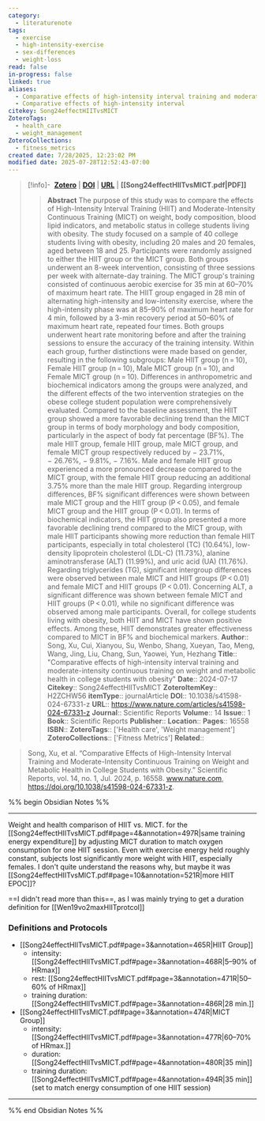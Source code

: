 ```yaml
---
category:
  - literaturenote
tags:
  - exercise
  - high-intensity-exercise
  - sex-differences
  - weight-loss
read: false
in-progress: false
linked: true
aliases:
  - Comparative effects of high-intensity interval training and moderate-intensity continuous training on weight and metabolic health in college students with obesity
  - Comparative effects of high-intensity interval
citekey: Song24effectHIITvsMICT
ZoteroTags:
  - health_care
  - weight_management
ZoteroCollections:
  - fitness_metrics
created date: 7/28/2025, 12:23:02 PM
modified date: 2025-07-28T12:52:43-07:00
---
```


> [!info]- &nbsp;[**Zotero**](zotero://select/library/items/H2ZCHW56)  | [**DOI**](https://doi.org/10.1038/s41598-024-67331-z) | [**URL**](https://www.nature.com/articles/s41598-024-67331-z) | **[[Song24effectHIITvsMICT.pdf|PDF]]**
>> **Abstract**
> The purpose of this study was to compare the effects of High-Intensity Interval Training (HIIT) and Moderate-Intensity Continuous Training (MICT) on weight, body composition, blood lipid indicators, and metabolic status in college students living with obesity. The study focused on a sample of 40 college students living with obesity, including 20 males and 20 females, aged between 18 and 25. Participants were randomly assigned to either the HIIT group or the MICT group. Both groups underwent an 8-week intervention, consisting of three sessions per week with alternate-day training. The MICT group's training consisted of continuous aerobic exercise for 35 min at 60–70% of maximum heart rate. The HIIT group engaged in 28 min of alternating high-intensity and low-intensity exercise, where the high-intensity phase was at 85–90% of maximum heart rate for 4 min, followed by a 3-min recovery period at 50–60% of maximum heart rate, repeated four times. Both groups underwent heart rate monitoring before and after the training sessions to ensure the accuracy of the training intensity. Within each group, further distinctions were made based on gender, resulting in the following subgroups: Male HIIT group (n = 10), Female HIIT group (n = 10), Male MICT group (n = 10), and Female MICT group (n = 10). Differences in anthropometric and biochemical indicators among the groups were analyzed, and the different effects of the two intervention strategies on the obese college student population were comprehensively evaluated. Compared to the baseline assessment, the HIIT group showed a more favorable declining trend than the MICT group in terms of body morphology and body composition, particularly in the aspect of body fat percentage (BF%). The male HIIT group, female HIIT group, male MICT group, and female MICT group respectively reduced by − 23.71%, − 26.76%, − 9.81%, − 7.16%. Male and female HIIT group experienced a more pronounced decrease compared to the MICT group, with the female HIIT group reducing an additional 3.75% more than the male HIIT group. Regarding intergroup differences, BF% significant differences were shown between male MICT group and the HIIT group (P < 0.05), and female MICT group and the HIIT group (P < 0.01). In terms of biochemical indicators, the HIIT group also presented a more favorable declining trend compared to the MICT group, with male HIIT participants showing more reduction than female HIIT participants, especially in total cholesterol (TC) (10.64%), low-density lipoprotein cholesterol (LDL-C) (11.73%), alanine aminotransferase (ALT) (11.99%), and uric acid (UA) (11.76%). Regarding triglycerides (TG), significant intergroup differences were observed between male MICT and HIIT groups (P < 0.01) and female MICT and HIIT groups (P < 0.01). Concerning ALT, a significant difference was shown between female MICT and HIIT groups (P < 0.01), while no significant difference was observed among male participants. Overall, for college students living with obesity, both HIIT and MICT have shown positive effects. Among these, HIIT demonstrates greater effectiveness compared to MICT in BF% and biochemical markers.
> > **Author**:: Song, Xu,  Cui, Xianyou,  Su, Wenbo,  Shang, Xueyan,  Tao, Meng,  Wang, Jing,  Liu, Chang,  Sun, Yaowei,  Yun, Hezhang
> **Title**:: "Comparative effects of high-intensity interval training and moderate-intensity continuous training on weight and metabolic health in college students with obesity"
> **Date**:: 2024-07-17
> **Citekey**:: Song24effectHIITvsMICT
> **ZoteroItemKey**:: H2ZCHW56
> **itemType**:: journalArticle
> **DOI**:: 10.1038/s41598-024-67331-z
> **URL**:: https://www.nature.com/articles/s41598-024-67331-z
> **Journal**:: Scientific Reports
> **Volume**:: 14
> **Issue**:: 1
> **Book**:: Scientific Reports
> **Publisher**:: 
> **Location**:: 
> **Pages**:: 16558
> **ISBN**:: 
> **ZoteroTags**:: ['Health care', 'Weight management']
> **ZoteroCollections**:: ['Fitness Metrics']
> **Related**::

>  Song, Xu, et al. “Comparative Effects of High-Intensity Interval Training and Moderate-Intensity Continuous Training on Weight and Metabolic Health in College Students with Obesity.” Scientific Reports, vol. 14, no. 1, Jul. 2024, p. 16558. www.nature.com, https://doi.org/10.1038/s41598-024-67331-z.

%% begin Obsidian Notes %%
___
Weight and health comparison of HIIT vs. MICT. for the [[Song24effectHIITvsMICT.pdf#page=4&annotation=497R|same training energy expenditure]] by adjusting MICT duration to match oxygen consumption for one HIIT session.  Even with exercise energy held roughly constant, subjects lost significantly more weight with HIIT, especially females.  I don't quite understand the reasons why, but maybe it was [[Song24effectHIITvsMICT.pdf#page=10&annotation=521R|more HIIT EPOC]]?

==I didn't read more than this==, as I was mainly trying to get a duration definition for [[Wen19vo2maxHIITprotcol]]
### Definitions and Protocols
- [[Song24effectHIITvsMICT.pdf#page=3&annotation=465R|HIIT Group]]
	- intensity: [[Song24effectHIITvsMICT.pdf#page=3&annotation=468R|5–90% of HRmax]]
	- rest: [[Song24effectHIITvsMICT.pdf#page=3&annotation=471R|50–60% of HRmax]]
	- training duration: [[Song24effectHIITvsMICT.pdf#page=3&annotation=486R|28 min.]]
- [[Song24effectHIITvsMICT.pdf#page=3&annotation=474R|MICT Group]]
	- intensity: [[Song24effectHIITvsMICT.pdf#page=3&annotation=477R|60–70% of HRmax.]]
	- duration: [[Song24effectHIITvsMICT.pdf#page=4&annotation=480R|35 min]]
	- training duration: [[Song24effectHIITvsMICT.pdf#page=4&annotation=494R|35 min]] (set to match energy consumption of one HIIT session)
___
%% end Obsidian Notes %%
